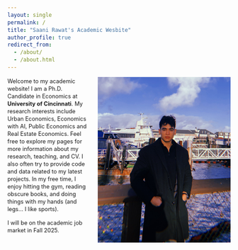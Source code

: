 ```yaml
---
layout: single
permalink: /
title: "Saani Rawat's Academic Wesbite"
author_profile: true
redirect_from: 
  - /about/
  - /about.html
---
```


<!-- ![Saani](/images/saani_rawat.png){: .align-right width="300px"} -->

<img src="/images/saani_rawat.png" alt="Saani" style="float: right; width: 300px; margin-left: 20px;" /> 

<span style ="font-size:.9em;"> Welcome to my academic website! I am a Ph.D. Candidate in Economics at <strong>University of Cincinnati</strong>. My research interests include Urban Economics, Economics with AI, Public Economics and Real Estate Economics. Feel free to explore my pages for more information about my research, teaching, and CV. I also often try to provide code and data related to my latest projects. In my free time, I enjoy hitting the gym, reading obscure books, and doing things with my hands (and legs... I like sports).
</span>   

<span style ="font-size:.9em;"> I will be on the academic job market in Fall 2025.  </span>   